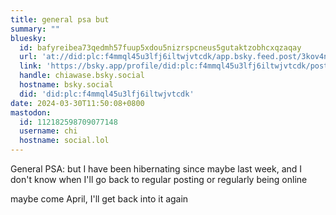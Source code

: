 ```yaml
---
title: general psa but
summary: ""
bluesky:
  id: bafyreibea73qedmh57fuup5xdou5nizrspcneus5gutaktzobhcxqzaqay
  url: 'at://did:plc:f4mmql45u3lfj6iltwjvtcdk/app.bsky.feed.post/3kov4nmwzw32r'
  link: 'https://bsky.app/profile/did:plc:f4mmql45u3lfj6iltwjvtcdk/post/3kov4nmwzw32r'
  handle: chiawase.bsky.social
  hostname: bsky.social
  did: 'did:plc:f4mmql45u3lfj6iltwjvtcdk'
date: 2024-03-30T11:50:08+0800
mastodon:
  id: 112182598709077148
  username: chi
  hostname: social.lol
---
```


General PSA: but I have been hibernating since maybe last week, and I don't know when I'll go back to regular posting or regularly being online

maybe come April, I'll get back into it again
